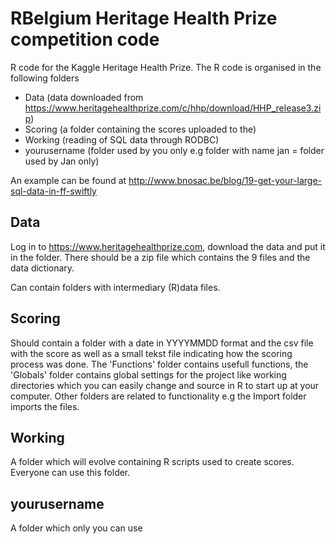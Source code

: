RBelgium Heritage Health Prize competition code
===============================================

R code for the Kaggle Heritage Health Prize.
The R code is organised in the following folders

  - Data (data downloaded from https://www.heritagehealthprize.com/c/hhp/download/HHP_release3.zip)
  - Scoring (a folder containing the scores uploaded to the)
  - Working (reading of SQL data through RODBC)
  - yourusername (folder used by you only e.g folder with name jan = folder used by Jan only)

An example can be found at http://www.bnosac.be/blog/19-get-your-large-sql-data-in-ff-swiftly

Data
-----------
Log in to https://www.heritagehealthprize.com, download the data and put it in the folder.
There should be a zip file which contains the 9 files and the data dictionary.

Can contain folders with intermediary (R)data files.

Scoring
-----------
Should contain a folder with a date in YYYYMMDD format and the csv file with the score as well as a small tekst file indicating how the scoring process was done.
The 'Functions' folder contains usefull functions, the 'Globals' folder contains global settings for the project like working directories which you can easily change and source in R to start up at your computer.
Other folders are related to functionality e.g the Import folder imports the files.

Working
-----------
A folder which will evolve containing R scripts used to create scores. Everyone can use this folder.

yourusername
-----------
A folder which only you can use 


